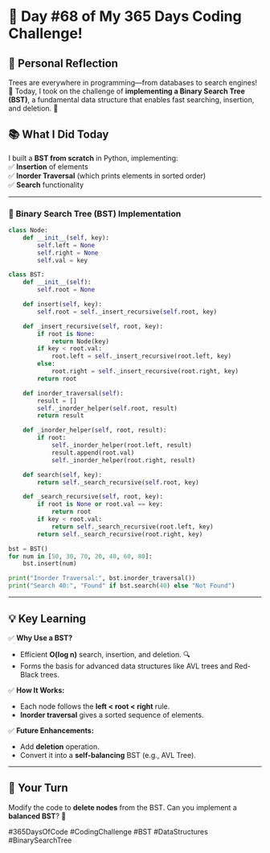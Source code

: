 # 🎯 Day #68 of My 365 Days Coding Challenge!  

## 💭 Personal Reflection  
Trees are everywhere in programming—from databases to search engines! 🌳 Today, I took on the challenge of **implementing a Binary Search Tree (BST)**, a fundamental data structure that enables fast searching, insertion, and deletion. 🚀  

## 📚 What I Did Today  
I built a **BST from scratch** in Python, implementing:  
✅ **Insertion** of elements  
✅ **Inorder Traversal** (which prints elements in sorted order)  
✅ **Search** functionality  

---

### 📝 **Binary Search Tree (BST) Implementation**  

```python
class Node:
    def __init__(self, key):
        self.left = None
        self.right = None
        self.val = key

class BST:
    def __init__(self):
        self.root = None

    def insert(self, key):
        self.root = self._insert_recursive(self.root, key)

    def _insert_recursive(self, root, key):
        if root is None:
            return Node(key)
        if key < root.val:
            root.left = self._insert_recursive(root.left, key)
        else:
            root.right = self._insert_recursive(root.right, key)
        return root

    def inorder_traversal(self):
        result = []
        self._inorder_helper(self.root, result)
        return result

    def _inorder_helper(self, root, result):
        if root:
            self._inorder_helper(root.left, result)
            result.append(root.val)
            self._inorder_helper(root.right, result)

    def search(self, key):
        return self._search_recursive(self.root, key)

    def _search_recursive(self, root, key):
        if root is None or root.val == key:
            return root
        if key < root.val:
            return self._search_recursive(root.left, key)
        return self._search_recursive(root.right, key)

bst = BST()
for num in [50, 30, 70, 20, 40, 60, 80]:
    bst.insert(num)

print("Inorder Traversal:", bst.inorder_traversal())
print("Search 40:", "Found" if bst.search(40) else "Not Found")
```

---

## 💡 Key Learning  
✅ **Why Use a BST?**  
- Efficient **O(log n)** search, insertion, and deletion. 🔍  
- Forms the basis for advanced data structures like AVL trees and Red-Black trees.  

✅ **How It Works:**  
- Each node follows the **left < root < right** rule.  
- **Inorder traversal** gives a sorted sequence of elements.  

✅ **Future Enhancements:**  
- Add **deletion** operation.  
- Convert it into a **self-balancing** BST (e.g., AVL Tree).  

---

## 🚀 Your Turn  
Modify the code to **delete nodes** from the BST. Can you implement a **balanced BST**? 🤔  

#365DaysOfCode #CodingChallenge #BST #DataStructures #BinarySearchTree  
